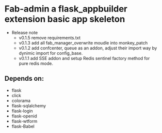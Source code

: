 Fab-admin a flask_appbuilder extension basic app skeleton
=================

- Release note
  - v0.1.5 remove requirements.txt
  - v0.1.3 add all fab_manager_overwrite moudle into monkey_patch
  - v0.1.2 add confcenter, queue as an addon, adjust their import way by dynimic import for config_base.
  - v0.1.1 add SSE addon and setup Redis sentinel factory method for pure redis mode.


Depends on:
-----------

- flask
- click
- colorama
- flask-sqlalchemy
- flask-login
- flask-openid
- flask-wtform
- flask-Babel
